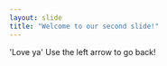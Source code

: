 ```yaml
---
layout: slide
title: "Welcome to our second slide!"
---
```

'Love ya'
Use the left arrow to go back!
